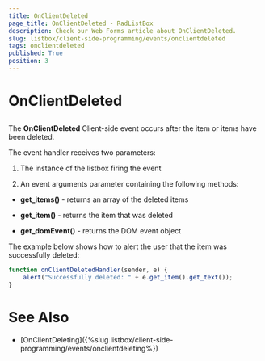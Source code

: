```yaml
---
title: OnClientDeleted
page_title: OnClientDeleted - RadListBox
description: Check our Web Forms article about OnClientDeleted.
slug: listbox/client-side-programming/events/onclientdeleted
tags: onclientdeleted
published: True
position: 3
---
```


# OnClientDeleted

## 

The **OnClientDeleted** Client-side event occurs after the item or items have been deleted.

The event handler receives two parameters:

1. The instance of the listbox firing the event

2. An event arguments parameter containing the following methods:

* **get_items()** - returns an array of the deleted items

* **get_item()** - returns the item that was deleted

* **get_domEvent()** - returns the DOM event object

The example below shows how to alert the user that the item was successfully deleted:

````JavaScript	
function onClientDeletedHandler(sender, e) {
	alert("Successfully deleted: " + e.get_item().get_text());
}				
````

# See Also

 * [OnClientDeleting]({%slug listbox/client-side-programming/events/onclientdeleting%})
